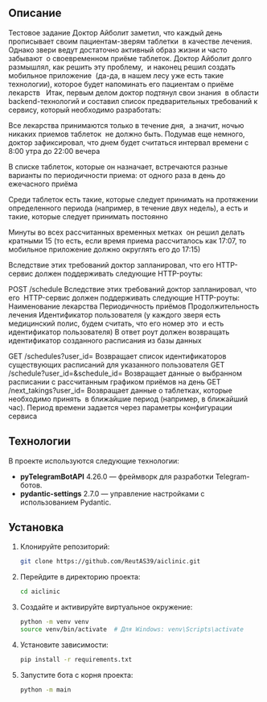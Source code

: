 ## Описание

Тестовое задание
Доктор Айболит заметил, что каждый день 
прописывает своим пациентам-зверям таблетки  в качестве лечения. Однако звери ведут достаточно активный образ жизни и часто забывают 
о своевременном приёме таблеток. Доктор Айболит долго размышлял, как решить эту проблему, 
и наконец решил создать мобильное приложение  (да-да, в нашем лесу уже есть такие технологии), которое будет напоминать его пациентам о приёме лекарств  
Итак, первым делом доктор подтянул свои знания  в области backend-технологий и составил список предварительных требований к сервису, который необходимо разработать:

Все лекарства принимаются только в течение дня,  а значит, ночью никаких приемов таблеток 
не должно быть. Подумав еще немного, доктор 
зафиксировал, что днем будет считаться интервал времени с 8:00 утра до 22:00 вечера

В списке таблеток, которые он назначает, 
встречаются разные варианты по периодичности приема: от одного раза в день до ежечасного приёма

Среди таблеток есть такие, которые следует 
принимать на протяжении определенного периода (например, в течение двух недель), а есть и такие, которые следует принимать постоянно

Минуты во всех рассчитанных временных метках  он решил делать кратными 15 (то есть, если время приема рассчиталось как 17:07, то мобильное 
приложение должно округлять его до 17:15)


Вследствие этих требований доктор запланировал, что его HTTP-сервис должен поддерживать 
следующие HTTP-роуты:

POST /schedule
Вследствие этих требований доктор запланировал, что его  HTTP-сервис должен поддерживать следующие HTTP-роуты:
Наименование лекарства Периодичность приёмов Продолжительность лечения
Идентификатор пользователя (у каждого зверя есть медицинский полис, будем считать, что его номер это  и есть идентификатор пользователя)
В ответ роут должен возвращать идентификатор созданного расписания из базы данных

GET /schedules?user_id=
Возвращает список идентификаторов существующих расписаний для указанного пользователя
GET /schedule?user_id=&schedule_id=
Возвращает данные о выбранном расписании с рассчитанным графиком приёмов на день
GET /next_takings?user_id=
Возвращает данные о таблетках, которые необходимо принять  в ближайшие период (например, в ближайший час). Период времени задается через параметры конфигурации сервиса

## Технологии

В проекте используются следующие технологии:

- **pyTelegramBotAPI** 4.26.0 — фреймворк для разработки Telegram-ботов.
- **pydantic-settings** 2.7.0 — управление настройками с использованием Pydantic.

## Установка

1. Клонируйте репозиторий:

   ```bash
   git clone https://github.com/ReutAS39/aiclinic.git
   ```

2. Перейдите в директорию проекта:

   ```bash
   cd aiclinic
   ```

3. Создайте и активируйте виртуальное окружение:

   ```bash
   python -m venv venv
   source venv/bin/activate  # Для Windows: venv\Scripts\activate
   ```

4. Установите зависимости:

   ```bash
   pip install -r requirements.txt
   ```


5. Запустите бота c корня проекта:

   ```bash
   python -m main
   ```